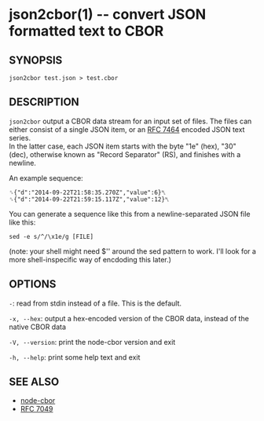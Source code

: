 json2cbor(1) -- convert JSON formatted text to CBOR
===================================================

SYNOPSIS
--------

```
json2cbor test.json > test.cbor
```

DESCRIPTION
-----------

`json2cbor` output a CBOR data stream for an input set of files.  The files
can either consist of a single JSON item, or an
[RFC 7464](https://tools.ietf.org/html/rfc7464) encoded JSON text series.  
In the latter case, each JSON item starts with the byte "1e" (hex), "30" (dec),
otherwise known as "Record Separator" (RS), and finishes with a newline.

An example sequence:

    ␞{"d":"2014-09-22T21:58:35.270Z","value":6}␤
    ␞{"d":"2014-09-22T21:59:15.117Z","value":12}␤

You can generate a sequence like this from a newline-separated JSON file like
this:

    sed -e s/^/\x1e/g [FILE]

(note: your shell might need $'' around the sed pattern to work.  I'll look
for a more shell-inspecific way of encdoding this later.)

OPTIONS
-------

`-`: read from stdin instead of a file.  This is the default.

`-x, --hex`: output a hex-encoded version of the CBOR data, instead of the native
  CBOR data

`-V, --version`: print the node-cbor version and exit

`-h, --help`: print some help text and exit


SEE ALSO
--------

* [node-cbor](https://github.com/hildjj/node-cbor)
* [RFC 7049](http://tools.ietf.org/html/rfc7049)
